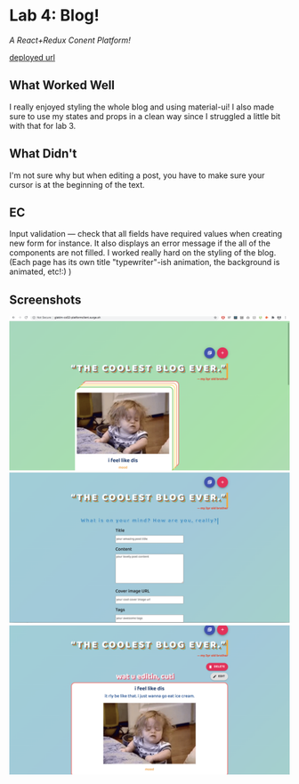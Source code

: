 # Lab 4: Blog!

*A React+Redux Conent Platform!*

[deployed url](giakim-cs52-platformclient.surge.sh)

## What Worked Well
I really enjoyed styling the whole blog and using material-ui! I also made sure to use my states and props in a clean way since I struggled a little bit with that for lab 3. 

## What Didn't
I'm not sure why but when editing a post, you have to make sure your cursor is at the beginning of the text.

## EC
Input validation — check that all fields have required values when creating new form for instance.
It also displays an error message if the all of the components are not filled.
I worked really hard on the styling of the blog. (Each page has its own title "typewriter"-ish animation, the background is animated, etc!:) )

## Screenshots
![](images/sc1.png)
![](images/sc2.png)
![](images/sc3.png)
